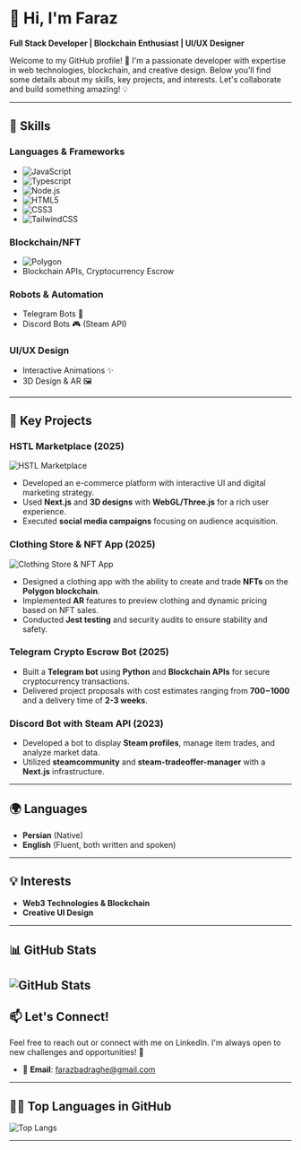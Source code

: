 
# 👋 Hi, I'm Faraz  
**Full Stack Developer | Blockchain Enthusiast | UI/UX Designer**

Welcome to my GitHub profile! 🚀 I'm a passionate developer with expertise in web technologies, blockchain, and creative design. Below you'll find some details about my skills, key projects, and interests. Let's collaborate and build something amazing! 💡

---

## 🔧 Skills

### **Languages & Frameworks**  
- ![JavaScript](https://img.shields.io/badge/JavaScript-FFAA00?style=flat-square&logo=javascript&logoColor=white)  
- ![Typescript](https://img.shields.io/badge/Typescript-007ACC?style=flat-square&logo=typescript&logoColor=white)  
- ![Node.js](https://img.shields.io/badge/Node.js-339933?style=flat-square&logo=node.js&logoColor=white)  
- ![HTML5](https://img.shields.io/badge/HTML5-E34F26?style=flat-square&logo=html5&logoColor=white)  
- ![CSS3](https://img.shields.io/badge/CSS3-1572B6?style=flat-square&logo=css3&logoColor=white)  
- ![TailwindCSS](https://img.shields.io/badge/TailwindCSS-06B6D4?style=flat-square&logo=tailwindcss&logoColor=white)

### **Blockchain/NFT**  
- ![Polygon](https://img.shields.io/badge/Polygon-8247E5?style=flat-square&logo=polygon&logoColor=white)  
- Blockchain APIs, Cryptocurrency Escrow  

### **Robots & Automation**  
- Telegram Bots 🤖  
- Discord Bots 🎮 (Steam API)

### **UI/UX Design**  
- Interactive Animations ✨  
- 3D Design & AR 🖼️

---

## 🚀 Key Projects

### **HSTL Marketplace (2025)**  
![HSTL Marketplace](https://via.placeholder.com/800x400.png?text=HSTL+Marketplace+Image)  
- Developed an e-commerce platform with interactive UI and digital marketing strategy.  
- Used **Next.js** and **3D designs** with **WebGL/Three.js** for a rich user experience.  
- Executed **social media campaigns** focusing on audience acquisition.

### **Clothing Store & NFT App (2025)**  
![Clothing Store & NFT App](https://via.placeholder.com/800x400.png?text=Clothing+Store+NFT+App)  
- Designed a clothing app with the ability to create and trade **NFTs** on the **Polygon blockchain**.  
- Implemented **AR** features to preview clothing and dynamic pricing based on NFT sales.  
- Conducted **Jest testing** and security audits to ensure stability and safety.

### **Telegram Crypto Escrow Bot (2025)**  
- Built a **Telegram bot** using **Python** and **Blockchain APIs** for secure cryptocurrency transactions.  
- Delivered project proposals with cost estimates ranging from **$700-$1000** and a delivery time of **2-3 weeks**.

### **Discord Bot with Steam API (2023)**  
- Developed a bot to display **Steam profiles**, manage item trades, and analyze market data.  
- Utilized **steamcommunity** and **steam-tradeoffer-manager** with a **Next.js** infrastructure.

---


## 🌍 Languages
- **Persian** (Native)
- **English** (Fluent, both written and spoken)

---

## 💡 Interests
- **Web3 Technologies & Blockchain**
- **Creative UI Design**

---

## 📊 GitHub Stats  
![GitHub Stats](https://github-readme-stats.vercel.app/api?username=yourusername&show_icons=true&count_private=true&theme=radical)  
---

## 📫 Let's Connect!

Feel free to reach out or connect with me on LinkedIn. I'm always open to new challenges and opportunities! 🤝

- 📧 **Email**: [farazbadraghe@gmail.com](farazbadraghe@gmail.com)


---

## 🧑‍💻 Top Languages in GitHub  
![Top Langs](https://github-readme-stats.vercel.app/api/top-langs/?username=yourusername&layout=compact&theme=radical)

---
